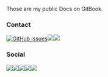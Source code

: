 Those are my public Docs on GitBook.

### Contact

[![GitHub issues](https://img.shields.io/github/issues/eallion/docs?logo=GitHub&color=4ec100&style=flat)](https://github.com/eallion/docs/issues/new)[![](https://img.shields.io/badge/eallions@gmail.com-4ec100?labelColor=555&logo=gmail&label=Gmail&link=mailto:eallions@gmail.com&logoColor=fff&style=flat)](mailto:eallions@gmail.com)[![](https://img.shields.io/badge/t.me-@eallion-4ec100?labelColor=555&logo=telegram&logoColor=fff&style=flat)](https://t.me/eallion) 

### Social

[![](https://img.shields.io/badge/Twitter-@eallion-blue?style=flat&labelColor=555&logo=twitter&logoColor=fff)](https://twitter.com/eallion)[![](https://img.shields.io/badge/Keybase-@eallion-blue?style=flat&labelColor=555&logo=Keybase&logoColor=fff)](https://keybase.io/eallion)[![](https://img.shields.io/badge/GitHub-@eallion-blue?style=flat&labelColor=555&logo=GitHub&logoColor=fff)](https://github.com/eallion)[![](https://img.shields.io/badge/Steam-@eallion-blue?style=flat&labelColor=555&logo=Steam&logoColor=fff)](https://steamcommunity.com/id/eallion)[![](https://img.shields.io/badge/StackOverflow-@eallion-blue?style=flat&labelColor=555&logo=stackoverflow&logoColor=fff)](https://stackoverflow.com/users/story/11409594)

